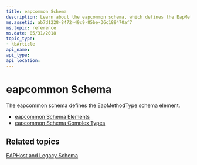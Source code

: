 ```yaml
---
title: eapcommon Schema
description: Learn about the eapcommon schema, which defines the EapMethodType schema element. View additional resources for schema elements and complex types.
ms.assetid: ab7d1228-8472-49c9-85be-36c189470af7
ms.topic: reference
ms.date: 05/31/2018
topic_type: 
- kbArticle
api_name: 
api_type: 
api_location: 
---
```


# eapcommon Schema

The eapcommon schema defines the EapMethodType schema element.

-   [eapcommon Schema Elements](eapcommonschema-elements.md)
-   [eapcommon Schema Complex Types](eapcommonschema-complex-types.md)

## Related topics

<dl> <dt>

[EAPHost and Legacy Schema](eaphost-schemas.md)
</dt> </dl>

 

 




